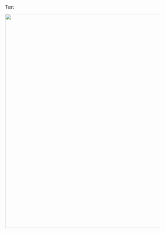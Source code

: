 Test

<img src="https://raw.githubusercontent.com/krohak/Projects/master/Kinect/simple_depth_image/Capture.PNG" width="700px">
